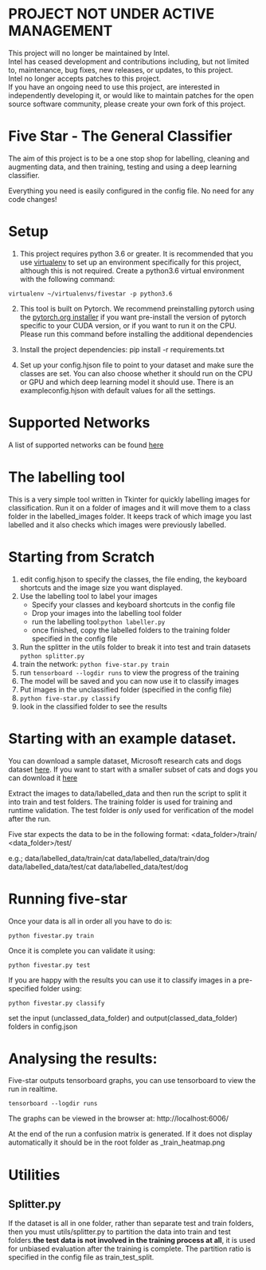 # PROJECT NOT UNDER ACTIVE MANAGEMENT #  
This project will no longer be maintained by Intel.  
Intel has ceased development and contributions including, but not limited to, maintenance, bug fixes, new releases, or updates, to this project.  
Intel no longer accepts patches to this project.  
 If you have an ongoing need to use this project, are interested in independently developing it, or would like to maintain patches for the open source software community, please create your own fork of this project.  
  
# Five Star - The General Classifier

The aim of this project is to be a one stop shop for labelling, cleaning and augmenting data, and then training, testing and using a deep learning classifier.

Everything you need is easily configured in the config file. No need for any code changes!

# Setup
1. This project requires python 3.6 or greater. It is recommended that you use [virtualenv](https://thepythonguru.com/python-virtualenv-guide/) to set up an environment specifically for this project, although this is not required. Create a python3.6 virtual environment with the following command:
```
virtualenv ~/virtualenvs/fivestar -p python3.6
```

2. This tool is built on Pytorch. We recommend preinstalling pytorch using the [pytorch.org installer](https://pytorch.org/get-started/locally/)
if you want pre-install the version of pytorch specific to your CUDA version, or if you want to run it on the CPU. Please run this command before installing the additional dependencies

3. Install the project dependencies:
pip install -r requirements.txt

4. Set up your config.hjson file to point to your dataset and make sure the classes are set. You can also choose whether it should run on the CPU or GPU and which deep learning model it should use. There is an exampleconfig.hjson with default values for all the settings.

# Supported Networks
A list of supported networks can be found [here](networks.md)

# The labelling tool
This is a very simple tool written in Tkinter for quickly labelling images
for classification. Run it on a folder of images and it will move them to
a class folder in the labelled_images folder. It keeps track of which image
you last labelled and it also checks which images were previously labelled.

# Starting from Scratch
1. edit config.hjson to specify the classes, the file ending, the keyboard shortcuts and the image size you want displayed.
2. Use the labelling tool to label your images
    - Specify your classes and keyboard shortcuts in the config file
    - Drop your images into the labelling tool folder
    - run the labelling tool:```python labeller.py```
    - once finished, copy the labelled folders to the training folder specified in the config file
3. Run the splitter in the utils folder to break it into test and train datasets ```python splitter.py```
4. train the network: ```python five-star.py train```
5. run ```tensorboard --logdir runs``` to view the progress of the training
6. The model will be saved and you can now use it to classify images
7. Put images in the unclassified folder (specified in the config file)
8. ```python five-star.py classify```
9. look in the classified folder to see the results

# Starting with an example dataset.
You can download a sample dataset, Microsoft research cats and dogs dataset [here](https://www.microsoft.com/en-us/download/details.aspx?id=54765). If you want to start with a smaller subset of cats and dogs you can download it [here](https://intel-my.sharepoint.com/:u:/p/jonathan_byrne/EasebHZE6LVFmstXQ2fS2tAB2bMkn31scbGNlv6cuz1T0Q?e=oVsyo5)

Extract the images to data/labelled_data and then run the script to split it into train and test folders. The training folder
is used for training and runtime validation. The test folder is *only* used for verification of the model after the run.

Five star expects the data to be in the following format:
<data_folder>/train/<class>
<data_folder>/test/<class>

e.g.;
data/labelled_data/train/cat
data/labelled_data/train/dog
data/labelled_data/test/cat
data/labelled_data/test/dog

# Running five-star
Once your data is all in order all you have to do is:
```
python fivestar.py train
```
Once it is complete you can validate it using:
```
python fivestar.py test
```

If you are happy with the results you can use it to classify images in a pre-specified folder using:
```
python fivestar.py classify
```
set the input (unclassed_data_folder) and output(classed_data_folder) folders in config.json

# Analysing the results:
Five-star outputs tensorboard graphs, you can use tensorboard to view the run in realtime.
```
tensorboard --logdir runs
```
The graphs can be viewed in the browser at: http://localhost:6006/ 

At the end of the run a confusion matrix is generated. If it does not display automatically it should be in the root folder as <network>_train_heatmap.png


# Utilities
## Splitter.py
If the dataset is all in one folder, rather than separate test and train folders, then you must utils/splitter.py to partition the data into train and test folders.**the test data is not involved in the training process at all**, it is used for unbiased evaluation after the training is complete. The partition ratio is specified in the config file as train_test_split.

